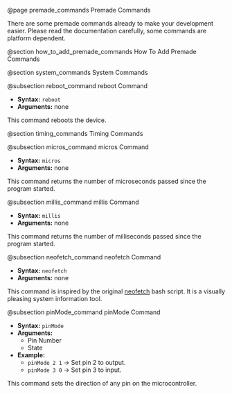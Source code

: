 @page premade_commands Premade Commands

There are some premade commands already to make your development easier. Please
read the documentation carefully, some commands are platform dependent.

@section how_to_add_premade_commands How To Add Premade Commands


@section system_commands System Commands

@subsection reboot_command reboot Command

* __Syntax:__ `reboot`
* __Arguments:__ none

This command reboots the device.

@section timing_commands Timing Commands

@subsection micros_command micros Command

* __Syntax:__ `micros`
* __Arguments:__ none

This command returns the number of microseconds passed since the program started.

@subsection millis_command millis Command

* __Syntax:__ `millis`
* __Arguments:__ none

This command returns the number of milliseconds passed since the program started.

@subsection neofetch_command neofetch Command

* __Syntax:__ `neofetch`
* __Arguments:__ none

This command is inspired by the original [neofetch](https://github.com/dylanaraps/neofetch)
bash script. It is a visually pleasing system information tool.

@subsection pinMode_command pinMode Command

* __Syntax:__ `pinMode`
* __Arguments:__
  * Pin Number
  * State
* __Example:__
  * `pinMode 2 1` -> Set pin 2 to output.
  * `pinMode 3 0` -> Set pin 3 to input.

This command sets the direction of any pin on the microcontroller.
